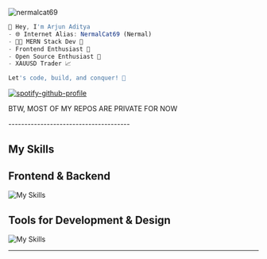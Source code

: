 <p align="left"> <img src="https://komarev.com/ghpvc/?username=nermalcat69&label=Profile%20views&color=0e75b6&style=flat" alt="nermalcat69" /> </p>

```Javascript
👋 Hey, I'm Arjun Aditya
- 🌐 Internet Alias: NermalCat69 (Nermal)
- 👨‍💻 MERN Stack Dev 🚀 
- Frontend Enthusiast 🎨 
- Open Source Enthusiast 🌟 
- XAUUSD Trader 📈

Let's code, build, and conquer! 🚀
```

[![spotify-github-profile](https://spotify-github-profile.vercel.app/api/view?uid=6ky5rxq8kwwbs93pua156wpa4&cover_image=true&theme=novatorem&show_offline=false&background_color=fffff&interchange=true&bar_color=ffffff&bar_color_cover=true)]()

<p>BTW, MOST OF MY REPOS ARE PRIVATE FOR NOW</p>
--------------------------------------

## My Skills

  <h2>Frontend & Backend</h2>
  
  ![My Skills](https://skillicons.dev/icons?i=pug,js,react,nextjs,astro,ts,css,tailwind,materialui,py,express,solidity,rust,electron,nodejs,md,sass,graphql,deno,alpinejs,vite,prisma,webpack,gulp,postgres,mysql,mongodb,redis,kafka,dynamodb)

  <h2>Tools for Development & Design</h2>
  
  ![My Skills](https://skillicons.dev/icons?i=supabase,aws,gcp,vercel,firebase,docker,heroku,visualstudio,webflow,postman,cloudflare,ae,xd,figma,pr,ps,vim,linux)


  
---------------
